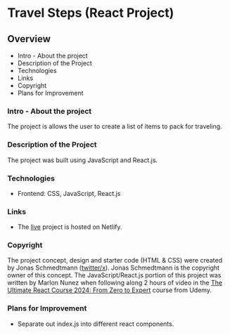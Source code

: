 # Travel Steps (React Project)

## Overview

- Intro - About the project
- Description of the Project
- Technologies
- Links
- Copyright
- Plans for Improvement

### Intro - About the project

The project is allows the user to create a list of items to pack for traveling.

### Description of the Project

The project was built using JavaScript and React.js.

### Technologies

- Frontend: CSS, JavaScript, React.js

### Links

- The [live](https://travel-list-demo-marlon.netlify.app/) project is hosted on Netlify.

### Copyright

The project concept, design and starter code (HTML & CSS) were created by Jonas Schmedtmann ([twitter/x](accouhttps://twitter.com/jonasschmedtman?lang=en)). Jonas Schmedtmann is the copyright owner of this concept. The JavaScript/React.js portion of this project was written by Marlon Nunez when following along 2 hours of video in the [The Ultimate React Course 2024: From Zero to Expert](https://www.udemy.com/course/the-complete-javascript-course/) course from Udemy.

### Plans for Improvement

- Separate out index.js into different react components.
